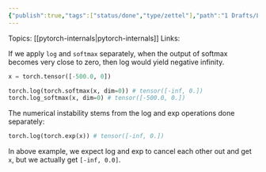 ```yaml
---
{"publish":true,"tags":["status/done","type/zettel"],"path":"1 Drafts/LogSoftmax is more numerically stable.md","permalink":"/1-drafts/log-softmax-is-more-numerically-stable/","PassFrontmatter":true}
---
```



Topics: [[pytorch-internals\|pytorch-internals]]
Links:

If we apply `log` and `softmax` separately, when the output of softmax becomes very close to zero, then log would yield negative infinity.

```python
x = torch.tensor([-500.0, 0])

torch.log(torch.softmax(x, dim=0)) # tensor([-inf, 0.])
torch.log_softmax(x, dim=0) # tensor([-500.0, 0.])
```

The numerical instability stems from the log and exp operations done separately:

```python
torch.log(torch.exp(x)) # tensor([-inf, 0.])
```

In above example, we expect log and exp to cancel each other out and get `x`, but we actually get `[-inf, 0.0]`.
